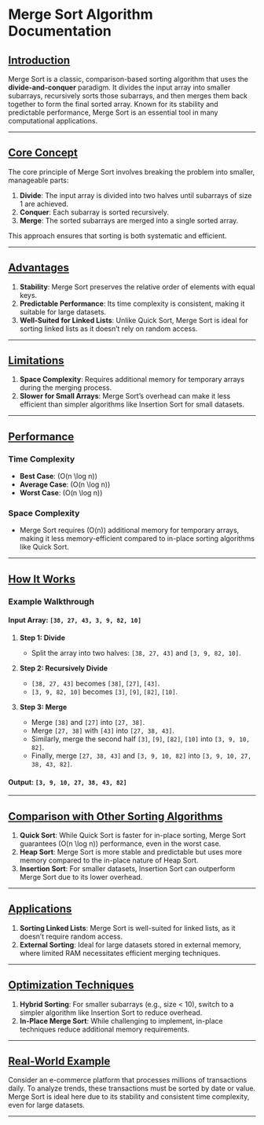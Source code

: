 # Merge Sort Algorithm Documentation

## <u>Introduction</u>

Merge Sort is a classic, comparison-based sorting algorithm that uses the **divide-and-conquer** paradigm. It divides the input array into smaller subarrays, recursively sorts those subarrays, and then merges them back together to form the final sorted array. Known for its stability and predictable performance, Merge Sort is an essential tool in many computational applications.

---

## <u>Core Concept</u>

The core principle of Merge Sort involves breaking the problem into smaller, manageable parts:
1. **Divide**: The input array is divided into two halves until subarrays of size 1 are achieved.
2. **Conquer**: Each subarray is sorted recursively.
3. **Merge**: The sorted subarrays are merged into a single sorted array.

This approach ensures that sorting is both systematic and efficient.

---

## <u>Advantages</u>

1. **Stability**: Merge Sort preserves the relative order of elements with equal keys.
2. **Predictable Performance**: Its time complexity is consistent, making it suitable for large datasets.
3. **Well-Suited for Linked Lists**: Unlike Quick Sort, Merge Sort is ideal for sorting linked lists as it doesn’t rely on random access.

---

## <u>Limitations</u>

1. **Space Complexity**: Requires additional memory for temporary arrays during the merging process.
2. **Slower for Small Arrays**: Merge Sort’s overhead can make it less efficient than simpler algorithms like Insertion Sort for small datasets.

---

## <u>Performance</u>

### **Time Complexity**
- **Best Case**: \(O(n \log n)\)
- **Average Case**: \(O(n \log n)\)
- **Worst Case**: \(O(n \log n)\)

### **Space Complexity**
- Merge Sort requires \(O(n)\) additional memory for temporary arrays, making it less memory-efficient compared to in-place sorting algorithms like Quick Sort.

---

## <u>How It Works</u>

### Example Walkthrough

#### Input Array: `[38, 27, 43, 3, 9, 82, 10]`

1. **Step 1: Divide**  
   - Split the array into two halves: `[38, 27, 43]` and `[3, 9, 82, 10]`.

2. **Step 2: Recursively Divide**  
   - `[38, 27, 43]` becomes `[38]`, `[27]`, `[43]`.
   - `[3, 9, 82, 10]` becomes `[3]`, `[9]`, `[82]`, `[10]`.

3. **Step 3: Merge**  
   - Merge `[38]` and `[27]` into `[27, 38]`.  
   - Merge `[27, 38]` with `[43]` into `[27, 38, 43]`.  
   - Similarly, merge the second half `[3]`, `[9]`, `[82]`, `[10]` into `[3, 9, 10, 82]`.  
   - Finally, merge `[27, 38, 43]` and `[3, 9, 10, 82]` into `[3, 9, 10, 27, 38, 43, 82]`.

#### Output: `[3, 9, 10, 27, 38, 43, 82]`

---

## <u>Comparison with Other Sorting Algorithms</u>

1. **Quick Sort**: While Quick Sort is faster for in-place sorting, Merge Sort guarantees \(O(n \log n)\) performance, even in the worst case.
2. **Heap Sort**: Merge Sort is more stable and predictable but uses more memory compared to the in-place nature of Heap Sort.
3. **Insertion Sort**: For smaller datasets, Insertion Sort can outperform Merge Sort due to its lower overhead.

---

## <u>Applications</u>

1. **Sorting Linked Lists**: Merge Sort is well-suited for linked lists, as it doesn’t require random access.
2. **External Sorting**: Ideal for large datasets stored in external memory, where limited RAM necessitates efficient merging techniques.

---

## <u>Optimization Techniques</u>

1. **Hybrid Sorting**: For smaller subarrays (e.g., size < 10), switch to a simpler algorithm like Insertion Sort to reduce overhead.
2. **In-Place Merge Sort**: While challenging to implement, in-place techniques reduce additional memory requirements.

---

## <u>Real-World Example</u>

Consider an e-commerce platform that processes millions of transactions daily. To analyze trends, these transactions must be sorted by date or value. Merge Sort is ideal here due to its stability and consistent time complexity, even for large datasets.

---

